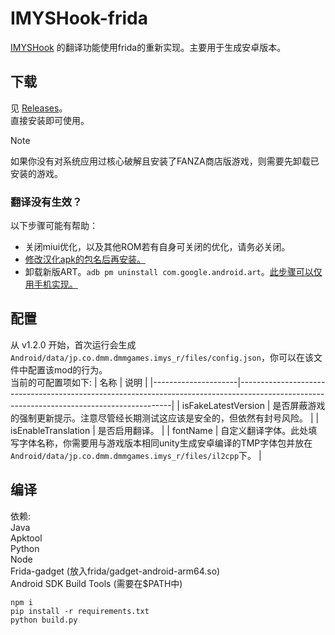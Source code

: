 # IMYSHook-frida

[IMYSHook](https://github.com/Irismystery/IMYSHook) 的翻译功能使用frida的重新实现。主要用于生成安卓版本。

## 下载

见 [Releases](https://github.com/IrisMystery/IMYSHook-frida/releases)。  
直接安装即可使用。
> [!NOTE]
> 如果你没有对系统应用过核心破解且安装了FANZA商店版游戏，则需要先卸载已安装的游戏。  
### 翻译没有生效？

以下步骤可能有帮助：
- 关闭miui优化，以及其他ROM若有自身可关闭的优化，请务必关闭。
- [修改汉化apk的包名后再安装。](https://www.cnblogs.com/wxy13644813114/p/13608281.html)
- 卸载新版ART。`adb pm uninstall com.google.android.art`。[此步骤可以仅用手机实现。](https://www.cups.moe/archives/android-adb.html)
  
## 配置

从 v1.2.0 开始，首次运行会生成 ```Android/data/jp.co.dmm.dmmgames.imys_r/files/config.json```，你可以在该文件中配置该mod的行为。  
当前的可配置项如下:
| 名称                | 说明                                                                                                                                      |
|---------------------|-------------------------------------------------------------------------------------------------------------------------------------------|
| isFakeLatestVersion | 是否屏蔽游戏的强制更新提示。注意尽管经长期测试这应该是安全的，但依然有封号风险。                                                          |
| isEnableTranslation | 是否启用翻译。                                                                                                                              |
| fontName            | 自定义翻译字体。此处填写字体名称，你需要用与游戏版本相同unity生成安卓编译的TMP字体包并放在`Android/data/jp.co.dmm.dmmgames.imys_r/files/il2cpp`下。 |

## 编译

依赖:  
Java  
Apktool  
Python  
Node  
Frida-gadget (放入frida/gadget-android-arm64.so)  
Android SDK Build Tools (需要在$PATH中)

```shell
npm i
pip install -r requirements.txt
python build.py
```
